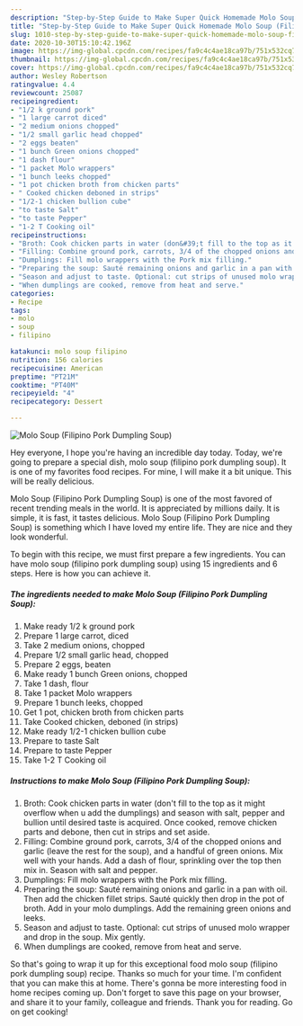 ```yaml
---
description: "Step-by-Step Guide to Make Super Quick Homemade Molo Soup (Filipino Pork Dumpling Soup)"
title: "Step-by-Step Guide to Make Super Quick Homemade Molo Soup (Filipino Pork Dumpling Soup)"
slug: 1010-step-by-step-guide-to-make-super-quick-homemade-molo-soup-filipino-pork-dumpling-soup
date: 2020-10-30T15:10:42.196Z
image: https://img-global.cpcdn.com/recipes/fa9c4c4ae18ca97b/751x532cq70/molo-soup-filipino-pork-dumpling-soup-recipe-main-photo.jpg
thumbnail: https://img-global.cpcdn.com/recipes/fa9c4c4ae18ca97b/751x532cq70/molo-soup-filipino-pork-dumpling-soup-recipe-main-photo.jpg
cover: https://img-global.cpcdn.com/recipes/fa9c4c4ae18ca97b/751x532cq70/molo-soup-filipino-pork-dumpling-soup-recipe-main-photo.jpg
author: Wesley Robertson
ratingvalue: 4.4
reviewcount: 25087
recipeingredient:
- "1/2 k ground pork"
- "1 large carrot diced"
- "2 medium onions chopped"
- "1/2 small garlic head chopped"
- "2 eggs beaten"
- "1 bunch Green onions chopped"
- "1 dash flour"
- "1 packet Molo wrappers"
- "1 bunch leeks chopped"
- "1 pot chicken broth from chicken parts"
- " Cooked chicken deboned in strips"
- "1/2-1 chicken bullion cube"
- "to taste Salt"
- "to taste Pepper"
- "1-2 T Cooking oil"
recipeinstructions:
- "Broth: Cook chicken parts in water (don&#39;t fill to the top as it might overflow when u add the dumplings) and season with salt, pepper and bullion until desired taste is acquired. Once cooked, remove chicken parts and debone, then cut in strips and set aside."
- "Filling: Combine ground pork, carrots, 3/4 of the chopped onions and garlic (leave the rest for the soup), and a handful of green onions. Mix well with your hands. Add a dash of flour, sprinkling over the top then mix in. Season with salt and pepper."
- "Dumplings: Fill molo wrappers with the Pork mix filling."
- "Preparing the soup: Sauté remaining onions and garlic in a pan with oil. Then add the chicken fillet strips. Sauté quickly then drop in the pot of broth. Add in your molo dumplings. Add the remaining green onions and leeks."
- "Season and adjust to taste. Optional: cut strips of unused molo wrapper and drop in the soup. Mix gently."
- "When dumplings are cooked, remove from heat and serve."
categories:
- Recipe
tags:
- molo
- soup
- filipino

katakunci: molo soup filipino 
nutrition: 156 calories
recipecuisine: American
preptime: "PT21M"
cooktime: "PT40M"
recipeyield: "4"
recipecategory: Dessert

---
```



![Molo Soup (Filipino Pork Dumpling Soup)](https://img-global.cpcdn.com/recipes/fa9c4c4ae18ca97b/751x532cq70/molo-soup-filipino-pork-dumpling-soup-recipe-main-photo.jpg)

Hey everyone, I hope you're having an incredible day today. Today, we're going to prepare a special dish, molo soup (filipino pork dumpling soup). It is one of my favorites food recipes. For mine, I will make it a bit unique. This will be really delicious.

Molo Soup (Filipino Pork Dumpling Soup) is one of the most favored of recent trending meals in the world. It is appreciated by millions daily. It is simple, it is fast, it tastes delicious. Molo Soup (Filipino Pork Dumpling Soup) is something which I have loved my entire life. They are nice and they look wonderful.




To begin with this recipe, we must first prepare a few ingredients. You can have molo soup (filipino pork dumpling soup) using 15 ingredients and 6 steps. Here is how you can achieve it.

<!--inarticleads1-->

##### The ingredients needed to make Molo Soup (Filipino Pork Dumpling Soup):

1. Make ready 1/2 k ground pork
1. Prepare 1 large carrot, diced
1. Take 2 medium onions, chopped
1. Prepare 1/2 small garlic head, chopped
1. Prepare 2 eggs, beaten
1. Make ready 1 bunch Green onions, chopped
1. Take 1 dash, flour
1. Take 1 packet Molo wrappers
1. Prepare 1 bunch leeks, chopped
1. Get 1 pot, chicken broth from chicken parts
1. Take  Cooked chicken, deboned (in strips)
1. Make ready 1/2-1 chicken bullion cube
1. Prepare to taste Salt
1. Prepare to taste Pepper
1. Take 1-2 T Cooking oil




<!--inarticleads2-->

##### Instructions to make Molo Soup (Filipino Pork Dumpling Soup):

1. Broth: Cook chicken parts in water (don&#39;t fill to the top as it might overflow when u add the dumplings) and season with salt, pepper and bullion until desired taste is acquired. Once cooked, remove chicken parts and debone, then cut in strips and set aside.
1. Filling: Combine ground pork, carrots, 3/4 of the chopped onions and garlic (leave the rest for the soup), and a handful of green onions. Mix well with your hands. Add a dash of flour, sprinkling over the top then mix in. Season with salt and pepper.
1. Dumplings: Fill molo wrappers with the Pork mix filling.
1. Preparing the soup: Sauté remaining onions and garlic in a pan with oil. Then add the chicken fillet strips. Sauté quickly then drop in the pot of broth. Add in your molo dumplings. Add the remaining green onions and leeks.
1. Season and adjust to taste. Optional: cut strips of unused molo wrapper and drop in the soup. Mix gently.
1. When dumplings are cooked, remove from heat and serve.




So that's going to wrap it up for this exceptional food molo soup (filipino pork dumpling soup) recipe. Thanks so much for your time. I'm confident that you can make this at home. There's gonna be more interesting food in home recipes coming up. Don't forget to save this page on your browser, and share it to your family, colleague and friends. Thank you for reading. Go on get cooking!
